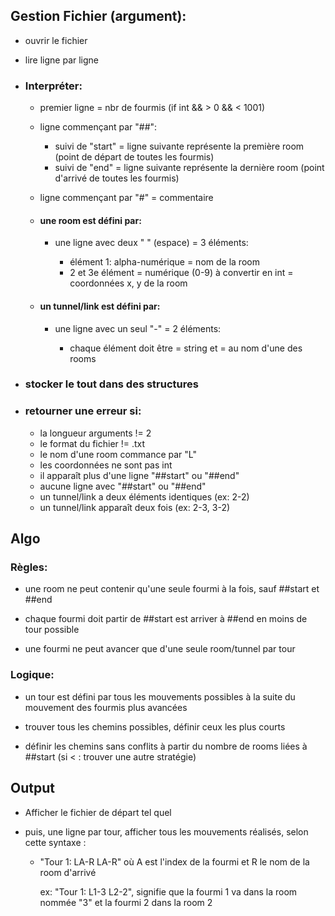 ## Gestion Fichier (argument):

- ouvrir le fichier
- lire ligne par ligne

- ### Interpréter:

  - premier ligne = nbr de fourmis (if int && > 0 && < 1001)
  - ligne commençant par "##":

    - suivi de "start" = ligne suivante représente la première room (point de départ de toutes les fourmis)
    - suivi de "end" = ligne suivante représente la dernière room (point d'arrivé de toutes les fourmis)

  - ligne commençant par "#" = commentaire

  - #### une room est défini par:

    - une ligne avec deux " " (espace) = 3 éléments:

      - élément 1: alpha-numérique = nom de la room
      - 2 et 3e élément = numérique (0-9) à convertir en int = coordonnées x, y de la room

  - #### un tunnel/link est défini par:

    - une ligne avec un seul "-" = 2 éléments:

      - chaque élément doit être = string et = au nom d'une des rooms

- ### stocker le tout dans des structures

- ### retourner une erreur si:

  - la longueur arguments != 2
  - le format du fichier != .txt
  - le nom d'une room commance par "L"
  - les coordonnées ne sont pas int
  - il apparaît plus d'une ligne "##start" ou "##end"
  - aucune ligne avec "##start" ou "##end"
  - un tunnel/link a deux éléments identiques (ex: 2-2)
  - un tunnel/link apparaît deux fois (ex: 2-3, 3-2)

## Algo

### Règles:

- une room ne peut contenir qu'une seule fourmi à la fois, sauf ##start et ##end

- chaque fourmi doit partir de ##start est arriver à ##end en moins de tour possible

- une fourmi ne peut avancer que d'une seule room/tunnel par tour

### Logique:

- un tour est défini par tous les mouvements possibles à la suite du mouvement des fourmis plus avancées

- trouver tous les chemins possibles, définir ceux les plus courts

- définir les chemins sans conflits à partir du nombre de rooms liées à ##start (si < : trouver une autre stratégie)

## Output

- Afficher le fichier de départ tel quel
- puis, une ligne par tour, afficher tous les mouvements réalisés, selon cette syntaxe :

  - "Tour 1: LA-R LA-R" où A est l'index de la fourmi et R le nom de la room d'arrivé

    ex: "Tour 1: L1-3 L2-2", signifie que la fourmi 1 va dans la room nommée "3" et la fourmi 2 dans la room 2

